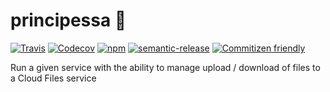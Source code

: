 # principessa 👸
[![Travis](https://img.shields.io/travis/commercetools/principessa.svg?style=flat-square)](https://travis-ci.org/commercetools/principessa)
[![Codecov](https://img.shields.io/codecov/c/github/commercetools/principessa.svg?style=flat-square)](https://codecov.io/github/commercetools/principessa)
[![npm](https://img.shields.io/npm/l/principessa.svg?style=flat-square)](http://spdx.org/licenses/MIT)
[![semantic-release](https://img.shields.io/badge/%20%20%F0%9F%93%A6%F0%9F%9A%80-semantic--release-e10079.svg?style=flat-square)](https://github.com/semantic-release/semantic-release)
[![Commitizen friendly](https://img.shields.io/badge/commitizen-friendly-brightgreen.svg)](http://commitizen.github.io/cz-cli/)

Run a given service with the ability to manage upload / download of files to a Cloud Files service
